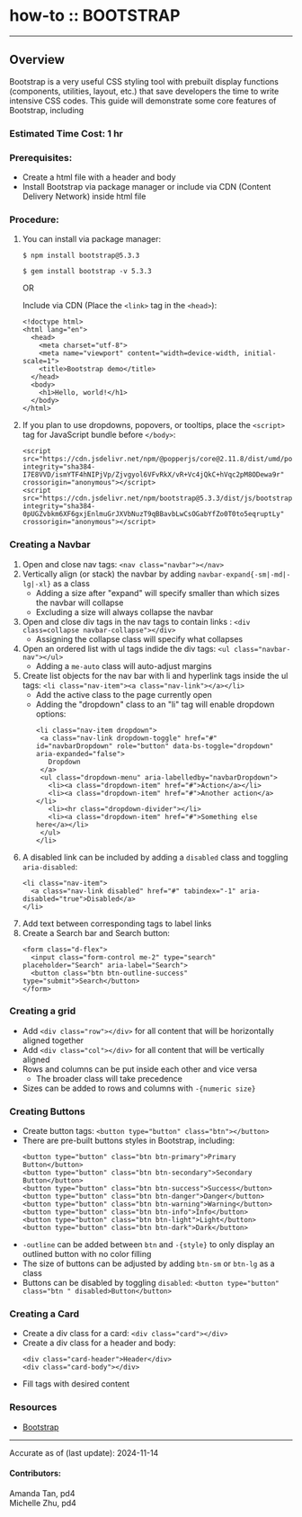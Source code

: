# how-to :: BOOTSTRAP
---
## Overview
Bootstrap is a very useful CSS styling tool with prebuilt display functions (components, utilities, layout, etc.) that save developers the time to write intensive CSS codes. This guide will demonstrate some core features of Bootstrap, including 

### Estimated Time Cost: 1 hr

### Prerequisites:

- Create a html file with a header and body
- Install Bootstrap via package manager or include via CDN (Content Delivery Network) inside html file

### Procedure:
1. You can install via package manager:

    `$ npm install bootstrap@5.3.3`

    `$ gem install bootstrap -v 5.3.3`

   OR
   
    Include via CDN (Place the `<link>` tag in the `<head>`):
    ```
    <!doctype html>
    <html lang="en">
      <head>
        <meta charset="utf-8">
        <meta name="viewport" content="width=device-width, initial-scale=1">
        <title>Bootstrap demo</title>
      </head>
      <body>
        <h1>Hello, world!</h1>
      </body>
    </html>
    ```
1. If you plan to use dropdowns, popovers, or tooltips, place the `<script>` tag for JavaScript bundle before `</body>`:
    ```
    <script src="https://cdn.jsdelivr.net/npm/@popperjs/core@2.11.8/dist/umd/popper.min.js" integrity="sha384-I7E8VVD/ismYTF4hNIPjVp/Zjvgyol6VFvRkX/vR+Vc4jQkC+hVqc2pM8ODewa9r" crossorigin="anonymous"></script>
    <script src="https://cdn.jsdelivr.net/npm/bootstrap@5.3.3/dist/js/bootstrap.min.js" integrity="sha384-0pUGZvbkm6XF6gxjEnlmuGrJXVbNuzT9qBBavbLwCsOGabYfZo0T0to5eqruptLy" crossorigin="anonymous"></script>
    ```

### Creating a Navbar
1. Open and close nav tags: `<nav class="navbar"></nav>`
2. Vertically align (or stack) the navbar by adding `navbar-expand{-sm|-md|-lg|-xl}` as a class
    - Adding a size after "expand" will specify smaller than which sizes the navbar will collapse
    - Excluding a size will always collapse the navbar
3. Open and close div tags in the nav tags to contain links : `<div class=collapse navbar-collapse"></div>`
    - Assigning the collapse class will specify what collapses
4. Open an ordered list with ul tags indide the div tags: `<ul class="navbar-nav"></ul>`
    - Adding a `me-auto` class will auto-adjust margins
5. Create list objects for the nav bar with li and hyperlink tags inside the ul tags: `<li class="nav-item"><a class="nav-link"></a></li>`
     - Add the active class to the page currently open
     - Adding the "dropdown" class to an "li" tag will enable dropdown options:
         ```
        <li class="nav-item dropdown">
          <a class="nav-link dropdown-toggle" href="#" id="navbarDropdown" role="button" data-bs-toggle="dropdown" aria-expanded="false">
            Dropdown
          </a>
          <ul class="dropdown-menu" aria-labelledby="navbarDropdown">
            <li><a class="dropdown-item" href="#">Action</a></li>
            <li><a class="dropdown-item" href="#">Another action</a></li>
            <li><hr class="dropdown-divider"></li>
            <li><a class="dropdown-item" href="#">Something else here</a></li>
          </ul>
        </li>
         ```
6. A disabled link can be included by adding a `disabled` class and toggling `aria-disabled`:
    ```
    <li class="nav-item">
      <a class="nav-link disabled" href="#" tabindex="-1" aria-disabled="true">Disabled</a>
    </li>
    ```
8. Add text between corresponding tags to label links
9. Create a Search bar and Search button:
    ```
    <form class="d-flex">
      <input class="form-control me-2" type="search" placeholder="Search" aria-label="Search">
      <button class="btn btn-outline-success" type="submit">Search</button>
    </form>
    ```
    
### Creating a grid
- Add `<div class="row"></div>` for all content that will be horizontally aligned together
- Add `<div class="col"></div>` for all content that will be vertically aligned
- Rows and columns can be put inside each other and vice versa
    - The broader class will take precedence
- Sizes can be added to rows and columns with `-{numeric size}`

### Creating Buttons
- Create button tags: `<button type="button" class="btn"></button>`
- There are pre-built buttons styles in Bootstrap, including:
    ```
    <button type="button" class="btn btn-primary">Primary Button</button>
    <button type="button" class="btn btn-secondary">Secondary Button</button>
    <button type="button" class="btn btn-success">Success</button>
    <button type="button" class="btn btn-danger">Danger</button>
    <button type="button" class="btn btn-warning">Warning</button>
    <button type="button" class="btn btn-info">Info</button>
    <button type="button" class="btn btn-light">Light</button>
    <button type="button" class="btn btn-dark">Dark</button>
    ```
- `-outline` can be added between `btn` and `-{style}` to only display an outlined button with no color filling
- The size of buttons can be adjusted by adding `btn-sm` or `btn-lg` as a class
- Buttons can be disabled by toggling `disabled`:  `<button type="button" class="btn " disabled>Button</button>`

### Creating a Card
- Create a div class for a card: `<div class="card"></div>`
- Create a div class for a header and body:
    ```
    <div class="card-header">Header</div>
    <div class="card-body"></div>
    ```
- Fill tags with desired content

### Resources
* [Bootstrap](https://getbootstrap.com)
 
---

Accurate as of (last update): 2024-11-14

#### Contributors:  
Amanda Tan, pd4  
Michelle Zhu, pd4

